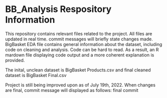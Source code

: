 # BB_Analysis Respository Information
This repository contains relevant files related to the project. All files are updated in real time. commit messages will briefly state changes made. BigBasket EDA file contains general information about the dataset, including code on cleaning and analysis. Code can be hard to read. As a result, an R mardown file displaying code output and a more coherent explanation is provided.

The inital, unclean dataset is BigBasket Products.csv and final cleaned dataset is BigBasket Final.csv

Project is still being improved upon as of July 19th, 2022. When changes are final, commit message will displayed as follows: final commit
